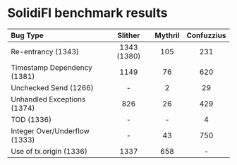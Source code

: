 # SolidiFI benchmark results


| Bug Type                      | Slither     | Mythril  | Confuzzius |
| :---------------------------- | :---------: | :------: | :---------:|
| Re-entrancy (1343)            | 1343 (1380) | 105      | 231        |
| Timestamp Dependency (1381)   | 1149     | 76       | 620        |
| Unchecked Send (1266)         | -        | 2        | 29         |
| Unhandled Exceptions (1374)   | 826      | 26       | 429        |
| TOD (1336)                    | -        | -        | 4          |
| Integer Over/Underflow (1333) | -        | 43       | 750        |
| Use of tx.origin (1336)       | 1337     | 658      | -          |


